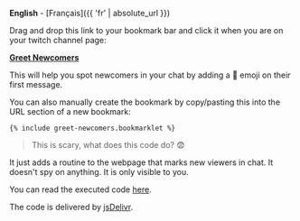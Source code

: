 **English** - [Français]({{ 'fr' | absolute_url }})

Drag and drop this link to your bookmark bar and click it when you are on your twitch channel page:

**<a href="{% include greet-newcomers.bookmarklet %}">Greet Newcomers</a>**

This will help you spot newcomers in your chat by adding a 👋 emoji on their first message.

You can also manually create the bookmark by copy/pasting this into the URL section of a new bookmark:

```
{% include greet-newcomers.bookmarklet %}
```

> This is scary, what does this code do? 😨

It just adds a routine to the webpage that marks new viewers in chat. It doesn't spy on anything. It is only visible to you.

You can read the executed code [here](https://github.com/thomaslule/twitch-greet-newcomers/blob/master/greet.js).

The code is delivered by [jsDelivr](https://www.jsdelivr.com/).
